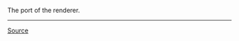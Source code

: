 The port of the renderer.

---

[Source](https://experienceleague.adobe.com/docs/experience-manager-dispatcher/using/configuring/dispatcher-configuration.html?lang=en#renders-options)
